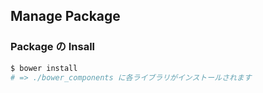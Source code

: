 ##  Manage Package

### Package の Insall  <!-- .element: class="fragment roll-in highlight-blue" -->

~~~bash
$ bower install
# => ./bower_components に各ライブラリがインストールされます
~~~
<!-- .element: class="fragment roll-in" -->
